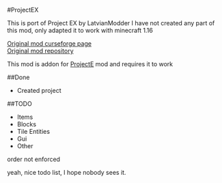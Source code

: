 #ProjectEX

This is port of Project EX by LatvianModder
I have not created any part of this mod, only adapted it to work with minecraft 1.16

[Original mod curseforge page](https://www.curseforge.com/minecraft/mc-mods/project-ex)  
[Original mod repository](https://github.com/LatvianModder/Project-EX)

This mod is addon for [ProjectE](https://www.curseforge.com/minecraft/mc-mods/projecte) mod and requires it to work

##Done

- Created project

##TODO

- Items
- Blocks
- Tile Entities
- Gui
- Other


order not enforced

yeah, nice todo list, I hope nobody sees it.